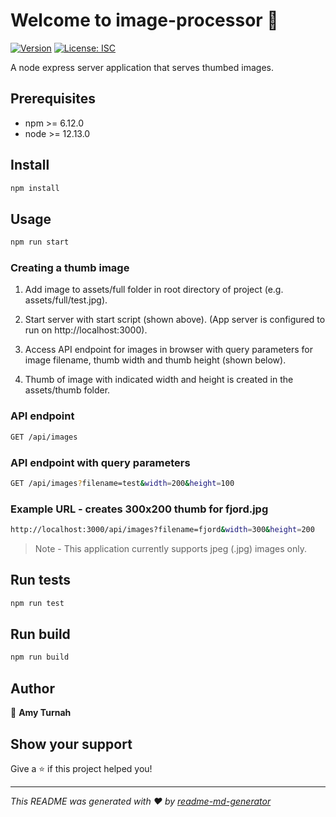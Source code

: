 # Welcome to image-processor 👋
[![Version](https://img.shields.io/npm/v/image-processor.svg)](https://www.npmjs.com/package/image-processor)
[![License: ISC](https://img.shields.io/badge/License-ISC-yellow.svg)](#)

A node express server application that serves thumbed images.

## Prerequisites

* npm >= 6.12.0
* node >= 12.13.0

## Install

```sh
npm install
```

## Usage

```sh
npm run start
```

### Creating a thumb image

1. Add image to assets/full folder in root directory of project (e.g. assets/full/test.jpg).

2. Start server with start script (shown above). (App server is configured to run on http://localhost:3000).

3. Access API endpoint for images in browser with query parameters for image filename, thumb width and thumb height (shown below).

4. Thumb of image with indicated width and height is created in the assets/thumb folder.



### API endpoint
```sh
GET /api/images
```

### API endpoint with query parameters

```sh
GET /api/images?filename=test&width=200&height=100
```


### Example URL - creates 300x200 thumb for fjord.jpg

```sh
http://localhost:3000/api/images?filename=fjord&width=300&height=200
```

> Note -
  This application currently supports jpeg (.jpg) images only.



## Run tests

```sh
npm run test
```

## Run build

```sh
npm run build
```




## Author

👤 **Amy Turnah**


## Show your support

Give a ⭐️ if this project helped you!


***
_This README was generated with ❤️ by [readme-md-generator](https://github.com/kefranabg/readme-md-generator)_
